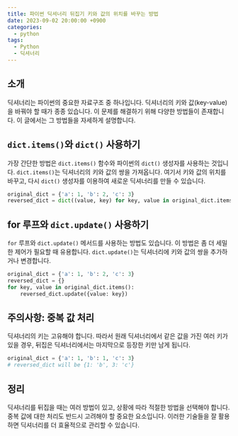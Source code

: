 ```yaml
---
title: 파이썬 딕셔너리 뒤집기 키와 값의 위치를 바꾸는 방법
date: 2023-09-02 20:00:00 +0900
categories:
  - python
tags:
  - Python
  - 딕셔너리
---
```


## 소개

딕셔너리는 파이썬의 중요한 자료구조 중 하나입니다. 딕셔너리의 키와 값(key-value)을 바꿔야 할 때가 종종 있습니다. 이 문제를 해결하기 위해 다양한 방법들이 존재합니다. 이 글에서는 그 방법들을 자세하게 설명합니다.

## `dict.items()`와 `dict()` 사용하기

가장 간단한 방법은 `dict.items()` 함수와 파이썬의 `dict()` 생성자를 사용하는 것입니다. `dict.items()`는 딕셔너리의 키와 값의 쌍을 가져옵니다. 여기서 키와 값의 위치를 바꾸고, 다시 `dict()` 생성자를 이용하여 새로운 딕셔너리를 만들 수 있습니다.

```python
original_dict = {'a': 1, 'b': 2, 'c': 3}
reversed_dict = dict((value, key) for key, value in original_dict.items())
```

## for 루프와 `dict.update()` 사용하기

`for` 루프와 `dict.update()` 메서드를 사용하는 방법도 있습니다. 이 방법은 좀 더 세밀한 제어가 필요할 때 유용합니다. `dict.update()`는 딕셔너리에 키와 값의 쌍을 추가하거나 변경합니다.

```python
original_dict = {'a': 1, 'b': 2, 'c': 3}
reversed_dict = {}
for key, value in original_dict.items():
    reversed_dict.update({value: key})
```

## 주의사항: 중복 값 처리

딕셔너리의 키는 고유해야 합니다. 따라서 원래 딕셔너리에서 같은 값을 가진 여러 키가 있을 경우, 뒤집은 딕셔너리에서는 마지막으로 등장한 키만 남게 됩니다.

```python
original_dict = {'a': 1, 'b': 1, 'c': 3}
# reversed_dict will be {1: 'b', 3: 'c'}
```

## 정리

딕셔너리를 뒤집을 때는 여러 방법이 있고, 상황에 따라 적절한 방법을 선택해야 합니다. 중복 값에 대한 처리도 반드시 고려해야 할 중요한 요소입니다. 이러한 기술들을 잘 활용하면 딕셔너리를 더 효율적으로 관리할 수 있습니다.